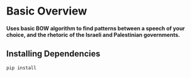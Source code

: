 # Basic Overview
#### Uses basic BOW algorithm to find patterns between a speech of your choice, and the rhetoric of the Israeli and Palestinian governments.
## Installing Dependencies
```
pip install
```
